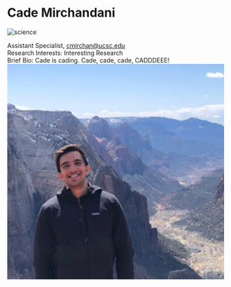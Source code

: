 # Cade Mirchandani

![science](https://img.shields.io/badge/cade-cading-brightgreen)

Assistant Specialist, cmirchan@ucsc.edu  
Research Interests: Interesting Research  
Brief Bio: Cade is cading. Cade, cade, cade, CADDDEEE!  
<img src='2021-05-17.jpeg' alt='cade' width='500'/>
